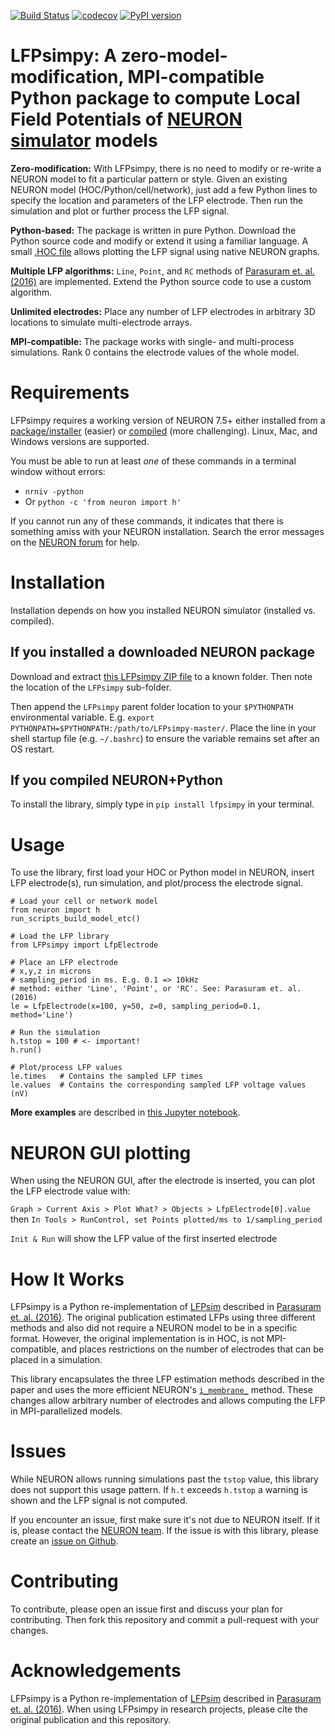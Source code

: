 [![Build Status](https://travis-ci.com/JustasB/LFPsimpy.svg?branch=master)](https://travis-ci.com/JustasB/LFPsimpy)
[![codecov](https://codecov.io/gh/JustasB/LFPsimpy/branch/master/graph/badge.svg)](https://codecov.io/gh/JustasB/LFPsimpy)
[![PyPI version](https://badge.fury.io/py/LFPsimpy.svg)](https://badge.fury.io/py/LFPsimpy)

# LFPsimpy: A zero-model-modification, MPI-compatible Python package to compute Local Field Potentials of [NEURON simulator](https://neuron.yale.edu) models

**Zero-modification:** With LFPsimpy, there is no need to modify or re-write a NEURON model to fit a particular pattern or style. Given an existing NEURON model (HOC/Python/cell/network), just add a few Python lines to specify the location and parameters of the LFP electrode. Then run the simulation and plot or further process the LFP signal.

**Python-based:** The package is written in pure Python. Download the Python source code and modify or extend it using a familiar language. A small [.HOC file](https://www.neuron.yale.edu/neuron/static/new_doc/programming/hocsyntax.html) allows plotting the LFP signal using native NEURON graphs.

**Multiple LFP algorithms:** `Line`, `Point`, and `RC` methods of [Parasuram et. al. (2016)]( http://journal.frontiersin.org/article/10.3389/fncom.2016.00065/abstract) are implemented. Extend the Python source code to use a custom algorithm.

**Unlimited electrodes:** Place any number of LFP electrodes in arbitrary 3D locations to simulate multi-electrode arrays.

**MPI-compatible:** The package works with single- and multi-process simulations. Rank 0 contains the electrode values of the whole model.

# Requirements

LFPsimpy requires a working version of NEURON 7.5+ either installed from a [package/installer](https://www.neuron.yale.edu/neuron/download) (easier) or [compiled](https://neurojustas.com/2018/03/27/tutorial-installing-neuron-simulator-with-python-on-ubuntu-linux/) (more challenging). Linux, Mac, and Windows versions are supported.

You must be able to run at least *one* of these commands in a terminal window without errors:
 - `nrniv -python`
 - Or `python -c 'from neuron import h'`

If you cannot run any of these commands, it indicates that there is something amiss with your NEURON installation. Search the error messages on the [NEURON forum](https://www.neuron.yale.edu/phpBB/) for help.

# Installation

Installation depends on how you installed NEURON simulator (installed vs. compiled). 

## If you installed a downloaded NEURON package
Download and extract [this LFPsimpy ZIP file](https://github.com/JustasB/LFPsimpy/archive/master.zip) to a known folder. Then note the location of the `LFPsimpy` sub-folder.

Then append the `LFPsimpy` parent folder location to your `$PYTHONPATH` environmental variable. E.g. `export PYTHONPATH=$PYTHONPATH:/path/to/LFPsimpy-master/`. Place the line in your shell startup file (e.g. `~/.bashrc`) to ensure the variable remains set after an OS restart.

## If you compiled NEURON+Python

To install the library, simply type in `pip install lfpsimpy` in your terminal.


# Usage

To use the library, first load your HOC or Python model in NEURON, insert LFP electrode(s), run simulation, and plot/process the electrode signal.

```
# Load your cell or network model
from neuron import h
run_scripts_build_model_etc()

# Load the LFP library
from LFPsimpy import LfpElectrode

# Place an LFP electrode
# x,y,z in microns
# sampling_period in ms. E.g. 0.1 => 10kHz
# method: either 'Line', 'Point', or 'RC'. See: Parasuram et. al. (2016)
le = LfpElectrode(x=100, y=50, z=0, sampling_period=0.1, method='Line')

# Run the simulation
h.tstop = 100 # <- important!
h.run()

# Plot/process LFP values
le.times   # Contains the sampled LFP times
le.values  # Contains the corresponding sampled LFP voltage values (nV)
```

**More examples** are described in [this Jupyter notebook](https://github.com/JustasB/hoc2swc/blob/master/examples.ipynb).

# NEURON GUI plotting
When using the NEURON GUI, after the electrode is inserted, you can plot the LFP electrode value with:

`Graph > Current Axis > Plot What? > Objects > LfpElectrode[0].value`
then
`In Tools > RunControl, set Points plotted/ms to 1/sampling_period`

`Init & Run` will show the LFP value of the first inserted electrode

# How It Works
LFPsimpy is a Python re-implementation of [LFPsim](https://github.com/compneuro/LFPsim) described in [Parasuram et. al. (2016)]( http://journal.frontiersin.org/article/10.3389/fncom.2016.00065/abstract). The original publication estimated LFPs using three different methods and also did not require a NEURON model to be in a specific format. However, the original implementation is in HOC, is not MPI-compatible, and places restrictions on the number of electrodes that can be placed in a simulation. 

This library encapsulates the three LFP estimation methods described in the paper and uses the more efficient NEURON's [`i_membrane_`](https://www.neuron.yale.edu/neuron/static/new_doc/simctrl/cvode.html#CVode.use_fast_imem) method. These changes allow arbitrary number of electrodes and allows computing the LFP in MPI-parallelized models.

# Issues
While NEURON allows running simulations past the `tstop` value, this library does not support this usage pattern. If `h.t` exceeds `h.tstop` a warning is shown and the LFP signal is not computed.

If you encounter an issue, first make sure it's not due to NEURON itself. If it is, please contact the [NEURON team](https://www.neuron.yale.edu/phpBB/). If the issue is with this library, please create an [issue on Github](https://github.com/JustasB/LFPsimpy/issues).

# Contributing

To contribute, please open an issue first and discuss your plan for contributing. Then fork this repository and commit a pull-request with your changes.

# Acknowledgements
LFPsimpy is a Python re-implementation of [LFPsim](https://github.com/compneuro/LFPsim) described in [Parasuram et. al. (2016)]( http://journal.frontiersin.org/article/10.3389/fncom.2016.00065/abstract). When using LFPsimpy in research projects, please cite the original publication and this repository.
